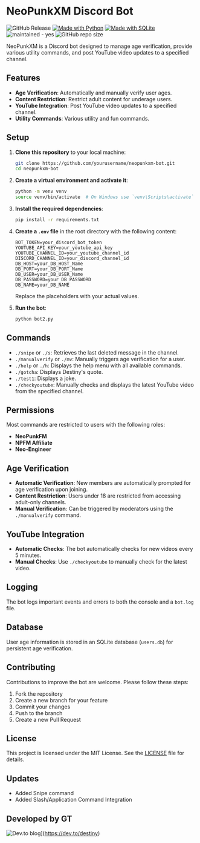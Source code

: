 # NeoPunkXM Discord Bot

![GitHub Release](https://img.shields.io/github/v/release/grandt0ur/Omnipunk)
[![Made with Python](https://img.shields.io/badge/Python->=3.10-blue?logo=python&logoColor=white)](https://python.org "Go to Python homepage")
[![Made with SQLite](https://img.shields.io/badge/SQLite-3-blue?logo=sqlite&logoColor=white)](https://www.sqlite.org/index.html "Go to SQLite homepage")
![maintained - yes](https://img.shields.io/badge/maintained-yes-blue)
![GitHub repo size](https://img.shields.io/github/repo-size/metalgearsolid2/Omnipunk)

NeoPunkXM is a Discord bot designed to manage age verification, provide various utility commands, and post YouTube video updates to a specified channel.

## Features

- **Age Verification**: Automatically and manually verify user ages.
- **Content Restriction**: Restrict adult content for underage users.
- **YouTube Integration**: Post YouTube video updates to a specified channel.
- **Utility Commands**: Various utility and fun commands.

## Setup

1. **Clone this repository** to your local machine:
   ```bash
   git clone https://github.com/yourusername/neopunkxm-bot.git
   cd neopunkxm-bot
   ```

2. **Create a virtual environment and activate it**:
   ```bash
   python -m venv venv
   source venv/bin/activate  # On Windows use `venv\Scripts\activate`
   ```

3. **Install the required dependencies**:
   ```bash
   pip install -r requirements.txt
   ```

4. **Create a `.env` file** in the root directory with the following content:
   ```env
   BOT_TOKEN=your_discord_bot_token
   YOUTUBE_API_KEY=your_youtube_api_key
   YOUTUBE_CHANNEL_ID=your_youtube_channel_id
   DISCORD_CHANNEL_ID=your_discord_channel_id
   DB_HOST=your_DB_HOST_Name
   DB_PORT=your_DB_PORT_Name
   DB_USER=your_DB_USER_Name
   DB_PASSWORD=your_DB_PASSWORD
   DB_NAME=your_DB_NAME
   ```
   Replace the placeholders with your actual values.

5. **Run the bot**:
   ```bash
   python bot2.py
   ```

## Commands

- `./snipe` or `./s`: Retrieves the last deleted message in the channel.
- `./manualverify` or `./mv`: Manually triggers age verification for a user.
- `./help` or `./h`: Displays the help menu with all available commands.
- `./gotcha`: Displays Destiny's quote.
- `./test1`: Displays a joke.
- `./checkyoutube`: Manually checks and displays the latest YouTube video from the specified channel.

## Permissions

Most commands are restricted to users with the following roles:
- **NeoPunkFM**
- **NPFM Affiliate**
- **Neo-Engineer**

## Age Verification

- **Automatic Verification**: New members are automatically prompted for age verification upon joining.
- **Content Restriction**: Users under 18 are restricted from accessing adult-only channels.
- **Manual Verification**: Can be triggered by moderators using the `./manualverify` command.

## YouTube Integration

- **Automatic Checks**: The bot automatically checks for new videos every 5 minutes.
- **Manual Checks**: Use `./checkyoutube` to manually check for the latest video.

## Logging

The bot logs important events and errors to both the console and a `bot.log` file.

## Database

User age information is stored in an SQLite database (`users.db`) for persistent age verification.

## Contributing

Contributions to improve the bot are welcome. Please follow these steps:
1. Fork the repository
2. Create a new branch for your feature
3. Commit your changes
4. Push to the branch
5. Create a new Pull Request

## License

This project is licensed under the MIT License. See the [LICENSE](LICENSE) file for details.

## Updates
- Added Snipe command
- Added Slash/Application Command Integration
## Developed by GT
![Dev.to blog](https://img.shields.io/badge/dev.to-0A0A0A?style=for-the-badge&logo=dev.to&logoColor=white)](https://dev.to/destiny)
